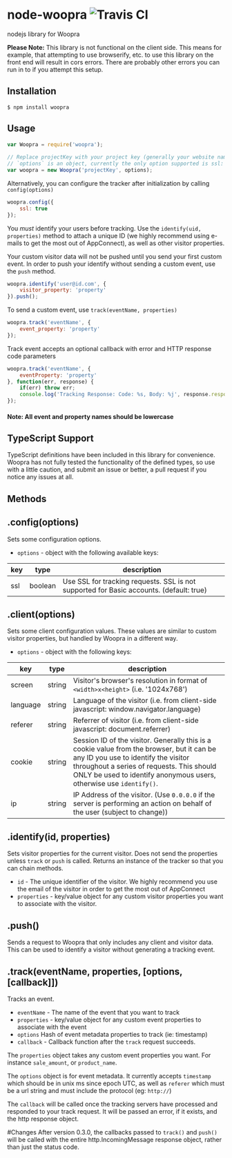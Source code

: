 node-woopra ![Travis CI](https://travis-ci.org/Woopra/node-woopra.svg?branch=master)
===========

nodejs library for Woopra

**Please Note:** This library is not functional on the client side.  This means for example, that attempting to use browserify, etc. to use this library on the front end will result in cors errors.  There are probably other errors you can run in to if you attempt this setup.

## Installation

```
$ npm install woopra
```


## Usage

```javascript
var Woopra = require('woopra');
 
// Replace projectKey with your project key (generally your website name)
// `options` is an object, currently the only option supported is ssl: <true|false> (default: true)
var woopra = new Woopra('projectKey', options);
```

Alternatively, you can configure the tracker after initialization by calling `config(options)`

```javascript
woopra.config({
    ssl: true
});
```

You *must* identify your users before tracking. Use the `identify(uid, properties)` method to attach a unique ID (we highly recommend using e-mails to get the most out of AppConnect), as well as other visitor properties.

Your custom visitor data will not be pushed until you send your first custom event. In order to push your identify without sending a custom event, use the `push` method.

```javascript
woopra.identify('user@id.com', {
    visitor_property: 'property'
}).push();
```

To send a custom event, use `track(eventName, properties)`

```javascript
woopra.track('eventName', {
    event_property: 'property'
});
```

Track event accepts an optional callback with error and HTTP response code parameters

```javascript
woopra.track('eventName', {
    eventProperty: 'property'
}, function(err, response) {
	if(err) throw err;
	console.log('Tracking Response: Code: %s, Body: %j', response.responseCode, response.body); //200 if OK
});
```

#### Note: All event and property names should be lowercase

## TypeScript Support
TypeScript definitions have been included in this library for convenience.  Woopra has not fully tested the functionality of the defined types, so use with a little caution, and submit an issue or better, a pull request if you notice any issues at all.


## Methods

## .config(options)
Sets some configuration options.

* `options` - object with the following available keys:

 key    | type   | description
 ------ | ------ | -----------
ssl | boolean | Use SSL for tracking requests.  SSL is not supported for Basic accounts.  (default: true)

## .client(options)
Sets some client configuration values.  These values are similar to custom visitor properties, but handled by Woopra in a different way.

* `options` - object with the following keys:

 key    | type   | description
 ------ | ------ | -----------
 screen | string | Visitor's browser's resolution in format of `<width>x<height>` (i.e. '1024x768')
language | string | Language of the visitor (i.e. from client-side javascript: window.navigator.language)
referer | string | Referrer of visitor (i.e. from client-side javascript: document.referrer)
cookie | string | Session ID of the visitor.  Generally this is a cookie value from the browser, but it can be any ID you use to identify the visitor throughout a series of requests.  This should ONLY be used to identify anonymous users, otherwise use `identify()`.
ip | string | IP Address of the visitor.  (Use `0.0.0.0` if the server is performing an action on behalf of the user (subject to change))

## .identify(id, properties)
Sets visitor properties for the current visitor.  Does not send the properties unless `track` or `push` is called.  Returns an instance of the tracker so that you can chain methods.

* `id` - The unique identifier of the visitor.  We highly recommend you use the email of the visitor in order to get the most out of AppConnect
* `properties` - key/value object for any custom visitor properties you want to associate with the visitor. 

## .push()
Sends a request to Woopra that only includes any client and visitor data.  This can be used to identify a visitor without generating a tracking event.

## .track(eventName, properties, [options, [callback]])
Tracks an event.

* `eventName` - The name of the event that you want to track
* `properties` - key/value object for any custom event properties to associate with the event
* `options` Hash of event metadata properties to track (ie: timestamp)
* `callback` - Callback function after the `track` request succeeds.

The `properties` object takes any custom event properties you want.  For instance `sale_amount`, or `product_name`.

The `options` object is for event metadata.  It currently accepts `timestamp` which should be in unix ms since epoch UTC, as well as `referer` which must be a url string and must include the protocol (eg: `http://`)

The `callback` will be called once the tracking servers have processed and responded to your track request.  It will be passed an error, if it exists, and the http response object.

#Changes
After version 0.3.0, the callbacks passed to `track()` and `push()` will be called with the entire http.IncomingMessage response object, rather than just the status code.


